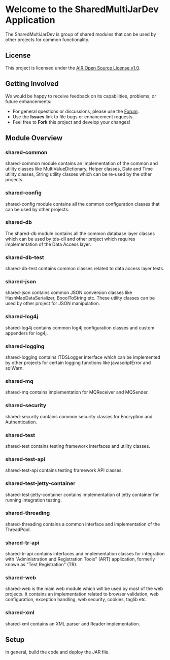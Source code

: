# Welcome to the SharedMultiJarDev Application

The SharedMultiJarDev is group of shared modules that can be used by other projects for common functionality.

## License ##
This project is licensed under the [AIR Open Source License v1.0](http://www.smarterapp.org/documents/American_Institutes_for_Research_Open_Source_Software_License.pdf).

## Getting Involved ##
We would be happy to receive feedback on its capabilities, problems, or future enhancements:

* For general questions or discussions, please use the [Forum](http://forum.opentestsystem.org/viewforum.php?f=16).
* Use the **Issues** link to file bugs or enhancement requests.
* Feel free to **Fork** this project and develop your changes!

## Module Overview

### shared-common

shared-common module contains an implementation of the common and utility classes like MultiValueDictionary, Helper classes, Date and Time utility classes, String utility classes which can be re-used by the other projects.

### shared-config

shared-config module contains all the common configuration classes that can be used by other projects.

### shared-db

The shared-db module contains all the common database layer classes which can be used by tds-dll and other project which requires implementation of the Data Access layer.

### shared-db-test

shared-db-test contains common classes related to data access layer tests.

### shared-json

shared-json contains common JSON conversion classes like HashMapDataSerializer, BooolToString etc. These utility classes can be used by other project for JSON manipulation.

### shared-log4j

shared-log4j contains common log4j configuration classes and custom appenders for log4j.

### shared-logging

shared-logging contains ITDSLogger interface which can be implemented by other projects for certain logging functions like javascriptError and sqlWarn.

### shared-mq

shared-mq contains implementation for MQReceiver and MQSender.

### shared-security

shared-security contains common security classes for Encryption and Authentication.

### shared-test

shared-test contains testing framework interfaces and utility classes.

### shared-test-api

shared-test-api contains testing framework API classes.

### shared-test-jetty-container

shared-test-jetty-container contains implementation of jetty container for running integration testing.

### shared-threading

shared-threading contains a common interface and implementation of the ThreadPool.

### shared-tr-api

shared-tr-api contains interfaces and implementation classes for integration with "Administration and Registration Tools" (ART) application, formerly known as "Test Registration" (TR).

### shared-web

shared-web is the main web module which will be used by most of the web projects. It contains an implementation related to browser validation, web configuration, exception handling, web security, cookies, taglib etc.

### shared-xml 

shared-xml contains an XML parser and Reader implementation.


## Setup
In general, build the code and deploy the JAR file.